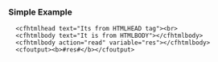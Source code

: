 ### Simple Example

```lucee+trycf
  <cfhtmlhead text="Its from HTMLHEAD tag"><br>
  <cfhtmlbody text="It is from HTMLBODY"></cfhtmlbody>
  <cfhtmlbody action="read" variable="res"></cfhtmlbody>
  <cfoutput><b>#res#</b></cfoutput>
```
